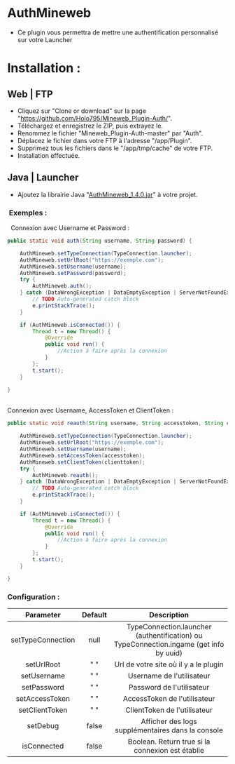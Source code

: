 # AuthMineweb
- Ce plugin vous permettra de mettre une authentification personnalisé
sur votre Launcher

<h1>Installation :  
  
  
## Web | FTP
- Cliquez sur "Clone or download" sur la page "https://github.com/Holo795/Mineweb_Plugin-Auth/".
- Téléchargez et enregistrez le ZIP, puis extrayez le.
- Renommez le fichier "Mineweb_Plugin-Auth-master" par "Auth".
- Déplacez le fichier dans votre FTP à l'adresse "/app/Plugin".
- Supprimez tous les fichiers dans le "/app/tmp/cache" de votre FTP.
- Installation effectuée. 
##  
  
## Java | Launcher
- Ajoutez la librairie Java "[AuthMineweb_1.4.0.jar](https://github.com/Holo795/Mineweb_Plugin-Auth/raw/master/Documentation/AuthMineweb_1.4.0.jar)" à votre projet.

###  Exemples :
 
Connexion avec Username et Password :
```java
public static void auth(String username, String password) {

	AuthMineweb.setTypeConnection(TypeConnection.launcher);
	AuthMineweb.setUrlRoot("https://exemple.com");
	AuthMineweb.setUsername(username);
	AuthMineweb.setPassword(password);
	try {
		AuthMineweb.auth();
	} catch (DataWrongException | DataEmptyException | ServerNotFoundException | IOException e) {
		// TODO Auto-generated catch block
		e.printStackTrace();
	}

	if (AuthMineweb.isConnected()) {
		Thread t = new Thread() {
			@Override
			public void run() {
				//Action à faire après la connexion
			}
		};
		t.start();
	}

}
```
   
Connexion avec Username, AccessToken et ClientToken :
```java
public static void reauth(String username, String accesstoken, String clienttoken) {

	AuthMineweb.setTypeConnection(TypeConnection.launcher);
	AuthMineweb.setUrlRoot("https://exemple.com");
	AuthMineweb.setUsername(username);
	AuthMineweb.setAccessToken(accesstoken);
	AuthMineweb.setClientToken(clienttoken);
	try {
		AuthMineweb.reauth();
	} catch (DataWrongException | DataEmptyException | ServerNotFoundException | IOException e) {
		// TODO Auto-generated catch block
		e.printStackTrace();
	}

	if (AuthMineweb.isConnected()) {
		Thread t = new Thread() {
			@Override
			public void run() {
				//Action à faire après la connexion
			}
		};
		t.start();
	}

}
```
### Configuration :
| Parameter           |     Default   |  Description                                                                 |
|:-------------------:|:-------------:|:----------------------------------------------------------------------------:|
| setTypeConnection |  null | TypeConnection.launcher (authentification) ou TypeConnection.ingame (get info by uuid) |
| setUrlRoot        |  " "  |  Url de votre site où il y a le plugin                                                 |
| setUsername       |  " "  |  Username de l'utilisateur                                                             |
| setPassword       |  " "  |  Password de l'utilisateur                                                             |
| setAccessToken    |  " "  |  AccessToken de l'utilisateur                                                          |
| setClientToken    |  " "  |  ClientToken de l'utilisateur                                                          |
| setDebug          | false |  Afficher des logs supplémentaires dans la console                                     |
| isConnected       | false |  Boolean. Return true si la connexion est établie                                      |

##
